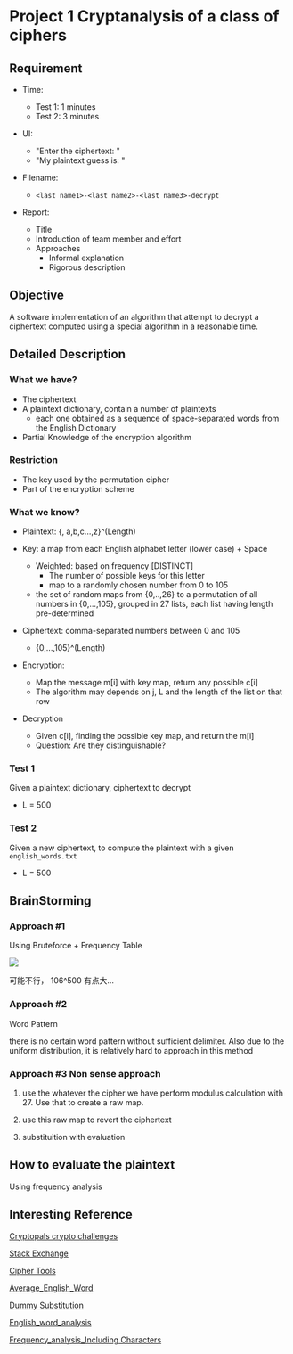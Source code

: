 # Project 1 Cryptanalysis of a class of ciphers

## Requirement

- Time:
    + Test 1: 1 minutes
    + Test 2: 3 minutes

- UI:
    + "Enter the ciphertext: "
    + "My plaintext guess is: "

- Filename:
    + `<last name1>-<last name2>-<last name3>-decrypt`

- Report:
    + Title
    + Introduction of team member and effort
    + Approaches
        * Informal explanation
        * Rigorous description

## Objective

A software implementation of an algorithm that attempt to decrypt a ciphertext computed using a special algorithm in a reasonable time.

## Detailed Description

### What we have?

- The ciphertext
- A plaintext dictionary, contain a number of plaintexts
    + each one obtained as a sequence of space-separated words from the English Dictionary
- Partial Knowledge of the encryption algorithm

### Restriction

- The key used by the permutation cipher
- Part of the encryption scheme

### What we know?

- Plaintext: {<space>, a,b,c...,z}^(Length)

- Key: a map from each English alphabet letter (lower case) + Space

    + Weighted: based on frequency [DISTINCT]
        * The number of possible keys for this letter
        * map to a randomly chosen number from 0 to 105 
    + the set of random maps from {0,..,26} to a permutation of all numbers in {0,…,105}, grouped in 27 lists, each list having length pre-determined

- Ciphertext: comma-separated numbers between 0 and 105
    + {0,...,105}^(Length)

- Encryption:
    + Map the message m[i] with key map, return any possible c[i]
    + The algorithm may depends on j, L and the length of the list on that row

- Decryption
    + Given c[i], finding the possible key map, and return the m[i]
    + Question: Are they distinguishable?

### Test 1

Given a plaintext dictionary, ciphertext to decrypt

- L = 500


### Test 2

Given a new ciphertext, to compute the plaintext with a given `english_words.txt`

- L = 500

## BrainStorming

### Approach #1


Using Bruteforce + Frequency Table

![](https://github.com/GreyFox-Z/Applied-Cryptography/blob/Project-1/Project%201/Project%2010.png)

可能不行， 106^500 有点大…

### Approach #2

Word Pattern

there is no certain word pattern without sufficient delimiter. Also due to the uniform distribution, it is relatively hard to approach in this method

### Approach #3 Non sense approach

1. use the whatever the cipher we have perform modulus calculation with 27. Use that to create a raw map.

2. use this raw map to revert the ciphertext

3. substituition with evaluation

## How to evaluate the plaintext

Using frequency analysis


## Interesting Reference

[Cryptopals crypto challenges](https://cryptopals.com/)

[Stack Exchange](https://crypto.stackexchange.com/)

[Cipher Tools](http://rumkin.com/tools/cipher/)

[Average_English_Word](https://medium.com/@wolfgarbe/the-average-word-length-in-english-language-is-4-7-35750344870f)

[Dummy Substitution](https://www.dummies.com/games/cryptograms/cryptography-101-basic-solving-techniques-for-substitution-ciphers/)

[English_word_analysis](https://norvig.com/mayzner.html)

[Frequency_analysis_Including Characters](http://www.fitaly.com/board/domper3/posts/136.html)

